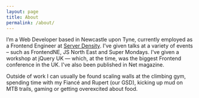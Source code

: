 ```yaml
---
layout: page
title: About
permalink: /about/
---
```


I’m a Web Developer based in Newcastle upon Tyne, currently employed as a Frontend Engineer at [Server Density](https://www.serverdensity.com/). I’ve given talks at a variety of events – such as FrontendNE, JS North East and Super Mondays. I've given a workshop at jQuery UK — which, at the time, was the biggest Frontend conference in the UK. I've also been published in Net magazine.

Outside of work I can usually be found scaling walls at the climbing gym, spending time with my Fiancé and Rupert (our GSD), kicking up mud on MTB trails, gaming or getting overexcited about food.
